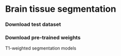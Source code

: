 # Brain tissue segmentation

### Download test dataset

### Download pre-trained weights
T1-weighted segmentation models
